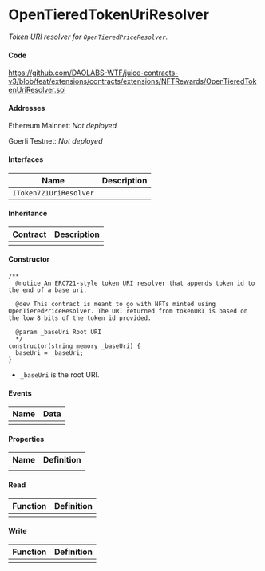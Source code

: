 # OpenTieredTokenUriResolver

*Token URI resolver for `OpenTieredPriceResolver`.*

#### Code

https://github.com/DAOLABS-WTF/juice-contracts-v3/blob/feat/extensions/contracts/extensions/NFTRewards/OpenTieredTokenUriResolver.sol

#### Addresses

Ethereum Mainnet: *Not deployed*

Goerli Testnet: *Not deployed*

#### Interfaces

|Name|Description|
|-|-|
|`IToken721UriResolver`||

#### Inheritance

|Contract|Description|
|-|-|
|||

#### Constructor

```
/**
  @notice An ERC721-style token URI resolver that appends token id to the end of a base uri.

  @dev This contract is meant to go with NFTs minted using OpenTieredPriceResolver. The URI returned from tokenURI is based on the low 8 bits of the token id provided.

  @param _baseUri Root URI
  */
constructor(string memory _baseUri) {
  baseUri = _baseUri;
}
```

- `_baseUri` is the root URI.

#### Events

|Name|Data|
|-|-|
|||

#### Properties

|Name|Definition|
|-|-|
|||

#### Read

|Function|Definition|
|-|-|
|||

#### Write

|Function|Definition|
|-|-|
|||
